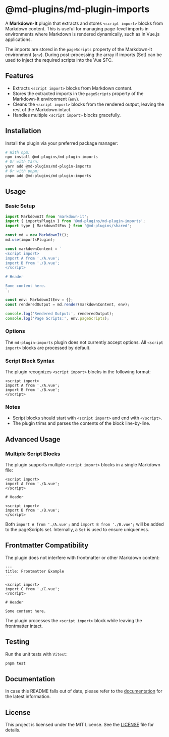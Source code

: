 # @md-plugins/md-plugin-imports

A **Markdown-It** plugin that extracts and stores `<script import>` blocks from Markdown content. This is useful for managing page-level imports in environments where Markdown is rendered dynamically, such as in Vue.js applications.

The imports are stored in the `pageScripts` property of the Markdown-It environment (`env`). During post-processing the array if imports (Set) can be used to inject the required scripts into the Vue SFC.

## Features

- Extracts `<script import>` blocks from Markdown content.
- Stores the extracted imports in the `pageScripts` property of the Markdown-It environment (`env`).
- Cleans the `<script import>` blocks from the rendered output, leaving the rest of the Markdown intact.
- Handles multiple `<script import>` blocks gracefully.

## Installation

Install the plugin via your preferred package manager:

```bash
# With npm:
npm install @md-plugins/md-plugin-imports
# Or with Yarn:
yarn add @md-plugins/md-plugin-imports
# Or with pnpm:
pnpm add @md-plugins/md-plugin-imports
```

## Usage

### Basic Setup

```js
import MarkdownIt from 'markdown-it';
import { importsPlugin } from '@md-plugins/md-plugin-imports';
import type { MarkdownItEnv } from '@md-plugins/shared';

const md = new MarkdownIt();
md.use(importsPlugin);

const markdownContent = `
<script import>
import A from './A.vue';
import B from './B.vue';
</script>

# Header

Some content here.
`;

const env: MarkdownItEnv = {};
const renderedOutput = md.render(markdownContent, env);

console.log('Rendered Output:', renderedOutput);
console.log('Page Scripts:', env.pageScripts);
```

### Options

The `md-plugin-imports` plugin does not currently accept options. All `<script import>` blocks are processed by default.

### Script Block Syntax

The plugin recognizes `<script import>` blocks in the following format:

```markup
<script import>
import A from './A.vue';
import B from './B.vue';
</script>
```

### Notes

- Script blocks should start with `<script import>` and end with `</script>`.
- The plugin trims and parses the contents of the block line-by-line.

## Advanced Usage

### Multiple Script Blocks

The plugin supports multiple `<script import>` blocks in a single Markdown file:

```markup
<script import>
import A from './A.vue';
</script>

# Header

<script import>
import B from './B.vue';
</script>
```

Both `import A from './A.vue';` and `import B from './B.vue';` will be added to the pageScripts set. Internally, a `Set` is used to ensure uniqueness.

## Frontmatter Compatibility

The plugin does not interfere with frontmatter or other Markdown content:

```markup
---
title: Frontmatter Example
---

<script import>
import C from './C.vue';
</script>

# Header

Some content here.
```

The plugin processes the `<script import>` block while leaving the frontmatter intact.

## Testing

Run the unit tests with `Vitest`:

```bash
pnpm test
```

## Documentation

In case this README falls out of date, please refer to the [documentation](https://md-plugins.netlify.app/md-plugins/imports/overview) for the latest information.

## License

This project is licensed under the MIT License. See the [LICENSE](LICENSE.md) file for details.
